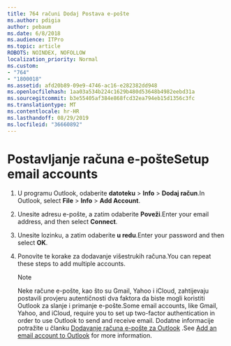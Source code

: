 ```yaml
---
title: 764 računi Dodaj Postava e-pošte
ms.author: pdigia
author: pebaum
ms.date: 6/8/2018
ms.audience: ITPro
ms.topic: article
ROBOTS: NOINDEX, NOFOLLOW
localization_priority: Normal
ms.custom:
- "764"
- "1800018"
ms.assetid: afd20b89-09e9-4746-ac16-e282382dd948
ms.openlocfilehash: 1aa03a534b224c1629b480d53648b4982eebd31a
ms.sourcegitcommit: b3e55405af384e868fcd32ea794eb15d1356c3fc
ms.translationtype: MT
ms.contentlocale: hr-HR
ms.lasthandoff: 08/29/2019
ms.locfileid: "36660892"
---
```

# <a name="setup-email-accounts"></a><span data-ttu-id="515cd-102">Postavljanje računa e-pošte</span><span class="sxs-lookup"><span data-stu-id="515cd-102">Setup email accounts</span></span>

1. <span data-ttu-id="515cd-103">U programu Outlook, odaberite **datoteku** > **Info** > **Dodaj račun**.</span><span class="sxs-lookup"><span data-stu-id="515cd-103">In Outlook, select **File** > **Info** > **Add Account**.</span></span>

2. <span data-ttu-id="515cd-104">Unesite adresu e-pošte, a zatim odaberite **Poveži**.</span><span class="sxs-lookup"><span data-stu-id="515cd-104">Enter your email address, and then select **Connect**.</span></span>

3. <span data-ttu-id="515cd-105">Unesite lozinku, a zatim odaberite **u redu**.</span><span class="sxs-lookup"><span data-stu-id="515cd-105">Enter your password and then select **OK**.</span></span>

4. <span data-ttu-id="515cd-106">Ponovite te korake za dodavanje višestrukih računa.</span><span class="sxs-lookup"><span data-stu-id="515cd-106">You can repeat these steps to add multiple accounts.</span></span>

    > [!NOTE]
    > <span data-ttu-id="515cd-107">Neke račune e-pošte, kao što su Gmail, Yahoo i iCloud, zahtijevaju postavili provjeru autentičnosti dva faktora da biste mogli koristiti Outlook za slanje i primanje e-pošte.</span><span class="sxs-lookup"><span data-stu-id="515cd-107">Some email accounts, like Gmail, Yahoo, and iCloud, require you to set up two-factor authentication in order to use Outlook to send and receive email.</span></span> <span data-ttu-id="515cd-108">Dodatne informacije potražite u članku [Dodavanje računa e-pošte za Outlook](https://support.office.com/article/6e27792a-9267-4aa4-8bb6-c84ef146101b.aspx) .</span><span class="sxs-lookup"><span data-stu-id="515cd-108">See [Add an email account to Outlook](https://support.office.com/article/6e27792a-9267-4aa4-8bb6-c84ef146101b.aspx) for more information.</span></span>
  